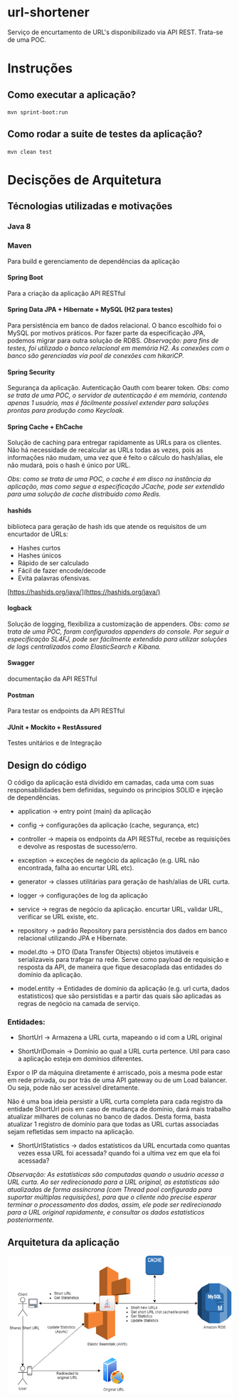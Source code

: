 
# url-shortener

Serviço de encurtamento de URL's disponibilizado via API REST. Trata-se de uma POC. 

# Instruções

## Como executar a aplicação?

`mvn sprint-boot:run`

## Como rodar a suite de testes da aplicação?

`mvn clean test`

# Decisções de Arquitetura

## Técnologias utilizadas e motivações

### Java 8

### Maven

Para build e gerenciamento de dependências da aplicação

#### Spring Boot
Para a criação da aplicação API RESTful

#### Spring Data JPA + Hibernate + MySQL (H2 para testes)
Para persistência em banco de dados relacional.
O banco escolhido foi o MySQL por motivos práticos.
Por fazer parte da especificação JPA, podemos migrar para outra solução de RDBS.
*Observação: para fins de testes, foi utilizado o banco relacional em memória H2.*
*As conexões com o banco são gerenciadas via pool de conexões com hikariCP.*

#### Spring Security
Segurança da aplicação.
Autenticação Oauth com bearer token.
*Obs: como se trata de uma POC, o servidor de autenticação é em memória,
contendo apenas 1 usuário, mas é fácilmente possível extender para soluções prontas
para produção como Keycloak.*

#### Spring Cache + EhCache
Solução de caching para entregar rapidamente as URLs para os clientes.
Não há necessidade de recalcular as URLs todas as vezes,
pois as informações não mudam, uma vez que é feito o cálculo
do hash/alias, ele não mudará, pois o hash é único por URL.

*Obs: como se trata de uma POC, o cache é em disco na instância da aplicação,
mas como segue a especificação JCache, pode ser extendido
para uma solução de cache distribuído como Redis.*

#### hashids
biblioteca para geração de hash ids que atende os requisitos de um encurtador de URLs:
- Hashes curtos
- Hashes únicos
- Rápido de ser calculado
- Fácil de fazer encode/decode
- Evita palavras ofensivas.

[https://hashids.org/java/](https://hashids.org/java/)

#### logback
Solução de logging, flexibiliza a customização de appenders.
*Obs: como se trata de uma POC, foram configurados appenders
do console. Por seguir a especificação SL4FJ, pode ser fácilmente extendido para utilizar soluções de logs centralizados como ElasticSearch e Kibana.*

#### Swagger
documentação da API RESTful

#### Postman
Para testar os endpoints da API RESTful

#### JUnit + Mockito + RestAssured
Testes unitários e de Integração

## Design do código
O código da aplicação está dividido em camadas, cada uma com suas responsabilidades
bem definidas, seguindo os principios SOLID e injeção de dependências.

- application -> entry point (main) da aplicação

- config -> configurações da aplicação (cache, segurança, etc)

- controller -> mapeia os endpoints da API RESTful,
recebe as requisições e devolve as respostas de sucesso/erro.

- exception -> exceções de negócio da aplicação (e.g. URL não encontrada,
falha ao encurtar URL etc).

- generator -> classes utilitárias para geração de hash/alias
de URL curta.

- logger -> configurações de log da aplicação

- service -> regras de negócio da aplicação.
encurtar URL, validar URL, verificar se URL existe, etc.

- repository -> padrão Repository para persistência
dos dados em banco relacional utilizando JPA e Hibernate.

- model.dto -> DTO (Data Transfer Objects) objetos imutáveis e serializaveis
para trafegar na rede. Serve como payload de requisição e resposta da API,
de maneira que fique desacoplada das entidades do domínio da aplicação.

- model.entity -> Entidades de domínio da aplicação (e.g. url curta, dados
estatisticos) que são persistidas e a partir das quais são
aplicadas as regras de negócio na camada de serviço.

### Entidades:

- ShortUrl -> Armazena a URL curta, mapeando o id com a URL original

- ShortUrlDomain -> Domínio ao qual a URL curta pertence.
Util para caso a aplicação esteja em domínios diferentes.

Expor o IP da máquina diretamente é arriscado, pois a mesma pode estar em rede privada, ou por trás de uma API gateway ou de um Load balancer. Ou seja, pode não ser acessível diretamente.

Não é uma boa ideia persistir a URL curta completa para
cada registro da entidade ShortUrl pois em caso de mudança de domínio,
dará mais trabalho atualizar milhares de colunas no banco de dados.
Desta forma, basta atualizar 1 registro de domínio para que todas as URL curtas
associadas sejam refletidas sem impacto na aplicação.

- ShortUrlStatistics -> dados estatísticos da URL encurtada como
quantas vezes essa URL foi acessada? quando foi a ultima vez em que
ela foi acessada?

*Observação: As estatísticas são computadas quando o usuário
acessa a URL curta. Ao ser redirecionado para a URL original, as estatísticas são atualizadas de forma assíncrona (com Thread pool configurada para suportar múltiplas requisições), para que o cliente não precise esperar terminar o processamento dos dados, assim, ele pode
ser redirecionado para a URL original rapidamente, e consultar os dados estatísticos posteriormente.*

## Arquitetura da aplicação

<img src="https://github.com/aghigo/url-shortener/blob/master/docs/desenho-arquitetura.png"/>